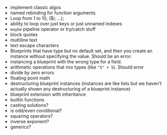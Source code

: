 - implement classic algos
- named rebinding for function arguments
- Loop from 1 to 10, ($i; ...);
- ability to loop over just keys or just unnamed indexes
- `maybe` pipeline operator or try/catch stuff
- block quotes
- multiline text
- text escape characters
- Blueprints that have type but no default set, and then you create an instance without specifying the value. Should be an error.
- instancing a blueprint with the wrong type for a field.
- arithmetic operations that mix types (like `"5" + 5`). Should error
- divide by zero errors
- floating point math
- destructuring blueprint instances (instances are like lists but we haven't actually shown any destructuring of a blueprint instance)
- blueprint extension with inheritance
- builtin functions
- casting solutions?
- is odd/even conditional?
- squaring operators?
- inverse exponent?
- generics?